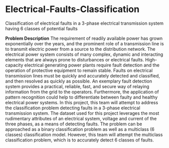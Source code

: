# Electrical-Faults-Classification
Classification of electrical faults in a 3-phase electrical transmission system having 6 classes of potential faults

__Problem Description__
The requirement of readily available power has grown exponentially over the years, and the prominent role of a transmission line is to transmit electric power from a source to the distribution network. The electrical power system consists of many complex, dynamic and interacting elements that are always prone to disturbances or electrical faults.
High-capacity electrical generating power plants require fault detection and the operation of protective equipment to remain stable. Faults on electrical transmission lines must be quickly and accurately detected and classified, and then resolved as quickly as possible. An exemplary fault detection system provides a practical, reliable, fast, and secure way of relaying information from the grid to the operators. Furthermore, the application of pattern recognition could help to differentiate between faulty and healthy electrical power systems. 
In this project, this team will attempt to address the classification problem detecting faults in a 3-phase electrical transmission system. The dataset used for this project leverages the most rudimentary attributes of an electrical system, voltage and current of the three phases, as a means of detecting faults. The problem can be approached as a binary classification problem as well as a multiclass (6 classes) classification model. However, this team will attempt the multiclass classification problem, which is to accurately detect 6 classes of faults. 


